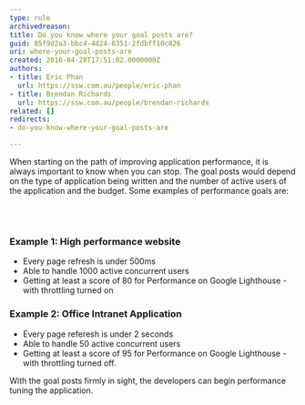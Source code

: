 ```yaml
---
type: rule
archivedreason: 
title: Do you know where your goal posts are?
guid: 85f9d2a3-bbc4-4d24-8351-2fdbff10c826
uri: where-your-goal-posts-are
created: 2016-04-28T17:51:02.0000000Z
authors:
- title: Eric Phan
  url: https://ssw.com.au/people/eric-phan
- title: Brendan Richards
  url: https://ssw.com.au/people/brendan-richards
related: []
redirects:
- do-you-know-where-your-goal-posts-are

---
```



<p>When starting on the path of improving application performance, it is always important to know when you can stop. The goal posts would depend on the type of application being written and the number of active users of the application and the budget. Some examples of performance goals are&#58;​​​<br></p>
<br><excerpt class='endintro'></excerpt><br>
<h3 class="ssw15-rteElement-H3">Example 1&#58; High performance website<br></h3><ul class="ul1"><li class="li1">​Every page refresh is under 500ms<br></li><li class="li1">Able to handle 1000 active concurrent users</li><li class="li1">​Getting at least a score of 80 for Performance on Google Lighthouse - with throttling turned on<br></li></ul><h3 class="ssw15-rteElement-H3">Example 2&#58; Office Intranet&#160;Application<br></h3><div><ul><li>Every page referesh is under 2 seconds<br></li><li>Able to handle 50 active concurrent users<br></li><li>​Getting at least a score of 95&#160;for Performance on Google Lighthouse - with throttling turned off.<br></li></ul></div><p class="p1">With the goal posts firmly in sight, the developers can begin performance tuning the application.​</p>


